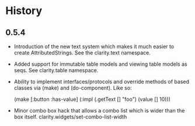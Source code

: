 # History

## 0.5.4
* Introduction of the new text system which makes it much easier to
  create AttributedStrings. See the clarity.text namespace.
* Added support for immutable table models and viewing table models as
  seqs. See clarity.table namespace.
* Ability to implement interfaces/protocols and override methods of
  based classes via (make) and (do-component). Like so:
  
    (make [:button :has-value]
      (:impl (.getText [] "foo")
             (value [] 10)))
  
* Minor combo box hack that allows a combo list which is wider than
  the box itself. clarity.widgets/set-combo-list-width
